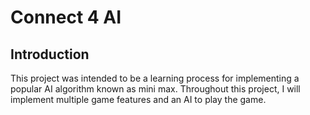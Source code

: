 # Connect 4 AI

## Introduction

This project was intended to be a learning process for implementing a popular AI algorithm known as mini max. Throughout this project, I will implement multiple game features and an AI to play the game.